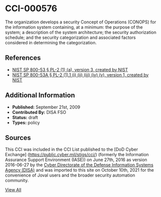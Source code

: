 # CCI-000576

The organization develops a security Concept of Operations (CONOPS) for the information system containing, at a minimum: the purpose of the system; a description of the system architecture; the security authorization schedule; and the security categorization and associated factors considered in determining the categorization.

## References ##

* [NIST SP 800-53 § PL-2 (1) (a), version 3, created by NIST](http://csrc.nist.gov/publications/PubsSPs.html)
* [NIST SP 800-53A § PL-2 (1).1 (i) (ii) (iii) (iv) (v), version 1, created by NIST](http://csrc.nist.gov/publications/PubsSPs.html)


## Additional Information ##

* **Published:** September 21st, 2009
* **Contributed By:** DISA FSO
* **Status:** draft
* **Types:** policy

## Sources ##

This CCI was included in the CCI List published to the [DoD Cyber Exchange]
(https://public.cyber.mil/stigs/cci/) (formerly the Information Assurance Support Environment
(IASE)) on June 27th, 2016 as version 2016-06-27 by the [Cyber Directorate of the Defense 
Information Systems Agency (DISA)](https://public.cyber.mil/about-cyber/) and was imported to 
this site on October 10th, 2021 for the convenience of Joval users and the broader security automation community.

[View All](../README.md)
